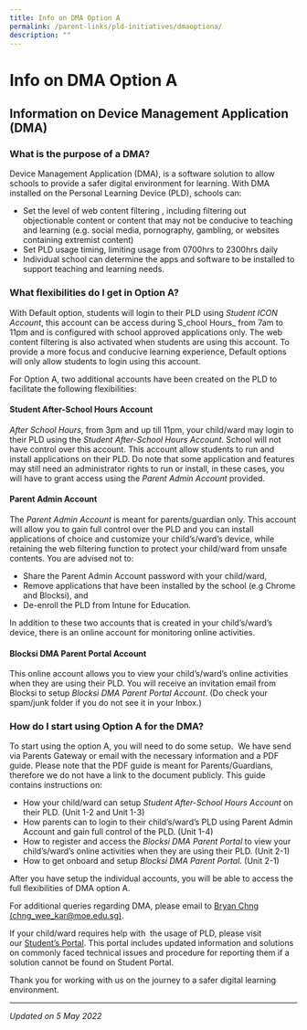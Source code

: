 ```yaml
---
title: Info on DMA Option A
permalink: /parent-links/pld-initiatives/dmaoptiona/
description: ""
---
```

Info on DMA Option A
====================

Information on Device Management Application (DMA)
--------------------------------------------------

### What is the purpose of a DMA?

Device Management Application (DMA), is a software solution to allow schools to provide a safer digital environment for learning. With DMA installed on the Personal Learning Device (PLD), schools can:

*   Set the level of web content filtering , including filtering out objectionable content or content that may not be conducive to teaching and learning (e.g. social media, pornography, gambling, or websites containing extremist content)
*   Set PLD usage timing, limiting usage from 0700hrs to 2300hrs daily
*   Individual school can determine the apps and software to be installed to support teaching and learning needs.

###   What flexibilities do I get in Option A?

With Default option, students will login to their PLD using _Student ICON Account_, this account can be access during S_chool Hours_ from 7am to 11pm and is configured with school approved applications only. The web content filtering is also activated when students are using this account. To provide a more focus and conducive learning experience, Default options will only allow students to login using this account.

For Option A, two additional accounts have been created on the PLD to facilitate the following flexibilities:

#### Student After-School Hours Account

_After School Hours_, from 3pm and up till 11pm, your child/ward may login to their PLD using the _Student After-School Hours Account_. School will not have control over this account. This account allow students to run and install applications on their PLD. Do note that some application and features may still need an administrator rights to run or install, in these cases, you will have to grant access using the _Parent Admin Account_ provided.

#### Parent Admin Account

The _Parent Admin Account_ is meant for parents/guardian only. This account will allow you to gain full control over the PLD and you can install applications of choice and customize your child’s/ward’s device, while retaining the web filtering function to protect your child/ward from unsafe contents. You are advised not to:

*   Share the Parent Admin Account password with your child/ward,
*   Remove applications that have been installed by the school (e.g Chrome and Blocksi), and
*   De-enroll the PLD from Intune for Education.

In addition to these two accounts that is created in your child’s/ward’s device, there is an online account for monitoring online activities.

#### Blocksi DMA Parent Portal Account

This online account allows you to view your child’s/ward’s online activities when they are using their PLD. You will receive an invitation email from Blocksi to setup _Blocksi DMA Parent Portal Account_. (Do check your spam/junk folder if you do not see it in your Inbox.)

### How do I start using Option A for the DMA?

To start using the option A, you will need to do some setup.  We have send  via Parents Gateway or email with the necessary information and a PDF guide. Please note that the PDF guide is meant for Parents/Guardians, therefore we do not have a link to the document publicly. This guide contains instructions on:

*   How your child/ward can setup _Student After-School Hours Account_ on their PLD. (Unit 1-2 and Unit 1-3)
*   How parents can to login to their child’s/ward’s PLD using Parent Admin Account and gain full control of the PLD. (Unit 1-4)
*   How to register and access the _Blocksi DMA Parent Portal_ to view your child’s/ward’s online activities when they are using their PLD. (Unit 2-1)
*   How to get onboard and setup _Blocksi DMA Parent Portal_. (Unit 2-1)

After you have setup the individual accounts, you will be able to access the full flexibilities of DMA option A.

For additional queries regarding DMA, please email to [Bryan Chng (chng\_wee\_kar@moe.edu.sg)](mailto:chng_wee_kar@moe.edu.sg).

If your child/ward requires help with  the usage of PLD, please visit our [Student’s Portal](https://sites.google.com/moe.edu.sg/qtssstudentndlp/home). This portal includes updated information and solutions on commonly faced technical issues and procedure for reporting them if a solution cannot be found on Student Portal.

Thank you for working with us on the journey to a safer digital learning environment.

-------------

_Updated on 5 May 2022_